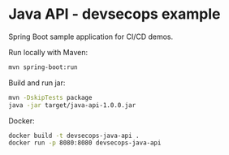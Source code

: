 # Java API - devsecops example

Spring Boot sample application for CI/CD demos.

Run locally with Maven:

```bash
mvn spring-boot:run
```

Build and run jar:

```bash
mvn -DskipTests package
java -jar target/java-api-1.0.0.jar
```

Docker:

```bash
docker build -t devsecops-java-api .
docker run -p 8080:8080 devsecops-java-api
```
